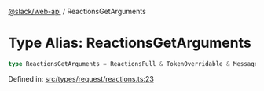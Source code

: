 [@slack/web-api](../index.md) / ReactionsGetArguments

# Type Alias: ReactionsGetArguments

```ts
type ReactionsGetArguments = ReactionsFull & TokenOverridable & MessageArgument | FileArgument | FileCommentArgument;
```

Defined in: [src/types/request/reactions.ts:23](https://github.com/slackapi/node-slack-sdk/blob/main/packages/web-api/src/types/request/reactions.ts#L23)
